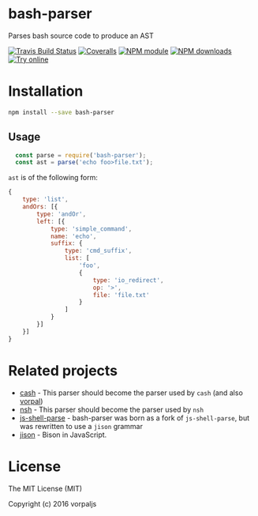 # bash-parser

Parses bash source code to produce an AST

[![Travis Build Status](https://img.shields.io/travis/vorpaljs/bash-parser.svg)](http://travis-ci.org/vorpaljs/bash-parser)
[![Coveralls](https://img.shields.io/coveralls/vorpaljs/bash-parser.svg?maxAge=2592000)](https://coveralls.io/github/vorpaljs/bash-parser)
[![NPM module](https://img.shields.io/npm/v/bash-parser.svg)](https://npmjs.org/package/bash-parser)
[![NPM downloads](https://img.shields.io/npm/dt/bash-parser.svg)](https://npmjs.org/package/bash-parser)
[![Try online](https://img.shields.io/badge/try_it-online!-yellow.svg)](https://vorpaljs.github.io/bash-parser/)

# Installation

```bash
npm install --save bash-parser
```

## Usage

```js
  const parse = require('bash-parser');
  const ast = parse('echo foo>file.txt');
```

`ast` is of the following form:

```js
{
	type: 'list',
	andOrs: [{
		type: 'andOr',
		left: [{
			type: 'simple_command',
			name: 'echo',
			suffix: {
				type: 'cmd_suffix',
				list: [
					'foo',
					{
						type: 'io_redirect',
						op: '>',
						file: 'file.txt'
					}
				]
			}
		}]
	}]
}
```

# Related projects

* [cash](https://github.com/dthree/cash) - This parser should become the parser used by `cash` (and also [vorpal](https://github.com/dthree/vorpal))
* [nsh](https://github.com/piranna/nsh) - This parser should become the parser used by `nsh`
* [js-shell-parse](https://github.com/grncdr/js-shell-parse) - bash-parser was born as a fork of `js-shell-parse`, but was rewritten to use a `jison` grammar
* [jison](https://github.com/zaach/jison) - Bison in JavaScript.



# License

The MIT License (MIT)

Copyright (c) 2016 vorpaljs
